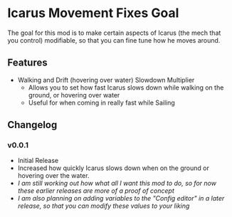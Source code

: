 # Icarus Movement Fixes Goal
The goal for this mod is to make certain aspects of Icarus (the mech that you control) modifiable, so that you can fine tune how he moves around.

## Features
* Walking and Drift (hovering over water) Slowdown Multiplier
  * Allows you to set how fast Icarus slows down while walking on the ground, or hovering over water
  * Useful for when coming in really fast while Sailing
## Changelog

### v0.0.1
* Initial Release
* Increased how quickly Icarus slows down when on the ground or hovering over the water.
* _I am still working out how what all I want this mod to do, so for now these earlier releases are more of a proof of concept_
* _I am also planning on adding variables to the "Config editor" in a later release, so that you can modify these values to your liking_
